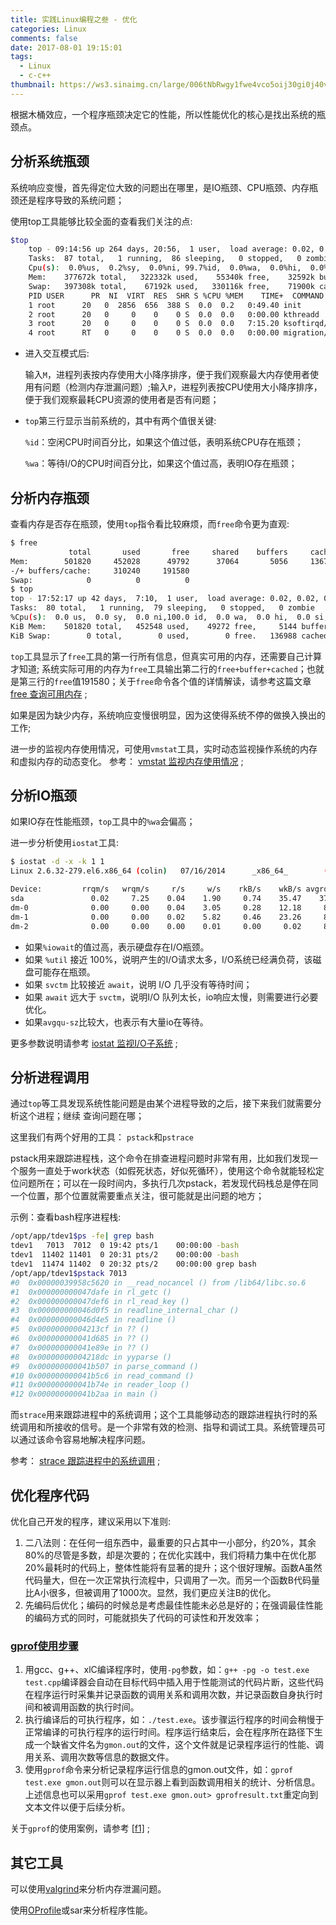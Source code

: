 ```yaml
---
title: 实践Linux编程之叁 - 优化
categories: Linux
comments: false
date: 2017-08-01 19:15:01
tags:
  - Linux
  - c-c++
thumbnail: https://ws3.sinaimg.cn/large/006tNbRwgy1fwe4vco5oij30gi0j40vs.jpg
---
```


根据木桶效应，一个程序瓶颈决定它的性能，所以性能优化的核心是找出系统的瓶颈点。

<!--more-->

## 分析系统瓶颈

系统响应变慢，首先得定位大致的问题出在哪里，是IO瓶颈、CPU瓶颈、内存瓶颈还是程序导致的系统问题；

使用top工具能够比较全面的查看我们关注的点:

```bash
$top
    top - 09:14:56 up 264 days, 20:56,  1 user,  load average: 0.02, 0.04, 0.00
    Tasks:  87 total,   1 running,  86 sleeping,   0 stopped,   0 zombie
    Cpu(s):  0.0%us,  0.2%sy,  0.0%ni, 99.7%id,  0.0%wa,  0.0%hi,  0.0%si,  0.2%st
    Mem:    377672k total,   322332k used,    55340k free,    32592k buffers
    Swap:   397308k total,    67192k used,   330116k free,    71900k cached
    PID USER      PR  NI  VIRT  RES  SHR S %CPU %MEM    TIME+  COMMAND
    1 root      20   0  2856  656  388 S  0.0  0.2   0:49.40 init
    2 root      20   0     0    0    0 S  0.0  0.0   0:00.00 kthreadd
    3 root      20   0     0    0    0 S  0.0  0.0   7:15.20 ksoftirqd/0
    4 root      RT   0     0    0    0 S  0.0  0.0   0:00.00 migration/
```

- 进入交互模式后:

  输入`M`，进程列表按内存使用大小降序排序，便于我们观察最大内存使用者使用有问题（检测内存泄漏问题）;输入`P`，进程列表按CPU使用大小降序排序，便于我们观察最耗CPU资源的使用者是否有问题；

- `top`第三行显示当前系统的，其中有两个值很关键:

  `%id`：空闲CPU时间百分比，如果这个值过低，表明系统CPU存在瓶颈；

  `%wa`：等待I/O的CPU时间百分比，如果这个值过高，表明IO存在瓶颈；

## 分析内存瓶颈

查看内存是否存在瓶颈，使用`top`指令看比较麻烦，而`free`命令更为直观:

```bash
$ free
             total       used       free     shared    buffers     cached
Mem:        501820     452028      49792      37064       5056     136732
-/+ buffers/cache:     310240     191580
Swap:            0          0          0
$ top
top - 17:52:17 up 42 days,  7:10,  1 user,  load average: 0.02, 0.02, 0.05
Tasks:  80 total,   1 running,  79 sleeping,   0 stopped,   0 zombie
%Cpu(s):  0.0 us,  0.0 sy,  0.0 ni,100.0 id,  0.0 wa,  0.0 hi,  0.0 si,  0.0 st
KiB Mem:    501820 total,   452548 used,    49272 free,     5144 buffers
KiB Swap:        0 total,        0 used,        0 free.   136988 cached Mem
```

`top`工具显示了`free`工具的第一行所有信息，但真实可用的内存，还需要自己计算才知道; 系统实际可用的内存为`free`工具输出第二行的`free+buffer+cached`；也就是第三行的`free`值191580；关于`free`命令各个值的详情解读，请参考这篇文章 [free 查询可用内存](https://linuxtools-rst.readthedocs.io/zh_CN/latest/tool/free.html#free) ;

如果是因为缺少内存，系统响应变慢很明显，因为这使得系统不停的做换入换出的工作;

进一步的监视内存使用情况，可使用`vmstat`工具，实时动态监视操作系统的内存和虚拟内存的动态变化。 参考： [vmstat 监视内存使用情况](https://linuxtools-rst.readthedocs.io/zh_CN/latest/tool/vmstat.html#vmstat) ;

## 分析IO瓶颈

如果IO存在性能瓶颈，`top`工具中的`%wa`会偏高；

进一步分析使用`iostat`工具:

```bash
$ iostat -d -x -k 1 1
Linux 2.6.32-279.el6.x86_64 (colin)   07/16/2014      _x86_64_        (4 CPU)

Device:         rrqm/s   wrqm/s     r/s     w/s    rkB/s    wkB/s avgrq-sz avgqu-sz   await  svctm  %util
sda               0.02     7.25    0.04    1.90     0.74    35.47    37.15     0.04   19.13   5.58   1.09
dm-0              0.00     0.00    0.04    3.05     0.28    12.18     8.07     0.65  209.01   1.11   0.34
dm-1              0.00     0.00    0.02    5.82     0.46    23.26     8.13     0.43   74.33   1.30   0.76
dm-2              0.00     0.00    0.00    0.01     0.00     0.02     8.00     0.00    5.41   3.28   0.00
```

- 如果`%iowait`的值过高，表示硬盘存在I/O瓶颈。
- 如果 `%util` 接近 100%，说明产生的I/O请求太多，I/O系统已经满负荷，该磁盘可能存在瓶颈。
- 如果 `svctm` 比较接近 `await`，说明 I/O 几乎没有等待时间；
- 如果 `await` 远大于 `svctm`，说明I/O 队列太长，io响应太慢，则需要进行必要优化。
- 如果`avgqu-sz`比较大，也表示有大量io在等待。

更多参数说明请参考 [iostat 监视I/O子系统](https://linuxtools-rst.readthedocs.io/zh_CN/latest/tool/iostat.html#iostat) ;

## 分析进程调用

通过`top`等工具发现系统性能问题是由某个进程导致的之后，接下来我们就需要分析这个进程；继续 查询问题在哪；

这里我们有两个好用的工具： `pstack`和`pstrace`

pstack用来跟踪进程栈，这个命令在排查进程问题时非常有用，比如我们发现一个服务一直处于work状态（如假死状态，好似死循环），使用这个命令就能轻松定位问题所在；可以在一段时间内，多执行几次pstack，若发现代码栈总是停在同一个位置，那个位置就需要重点关注，很可能就是出问题的地方；

示例：查看bash程序进程栈:

```bash
/opt/app/tdev1$ps -fe| grep bash
tdev1   7013  7012  0 19:42 pts/1    00:00:00 -bash
tdev1  11402 11401  0 20:31 pts/2    00:00:00 -bash
tdev1  11474 11402  0 20:32 pts/2    00:00:00 grep bash
/opt/app/tdev1$pstack 7013
#0  0x00000039958c5620 in __read_nocancel () from /lib64/libc.so.6
#1  0x000000000047dafe in rl_getc ()
#2  0x000000000047def6 in rl_read_key ()
#3  0x000000000046d0f5 in readline_internal_char ()
#4  0x000000000046d4e5 in readline ()
#5  0x00000000004213cf in ?? ()
#6  0x000000000041d685 in ?? ()
#7  0x000000000041e89e in ?? ()
#8  0x00000000004218dc in yyparse ()
#9  0x000000000041b507 in parse_command ()
#10 0x000000000041b5c6 in read_command ()
#11 0x000000000041b74e in reader_loop ()
#12 0x000000000041b2aa in main ()
```

而`strace`用来跟踪进程中的系统调用；这个工具能够动态的跟踪进程执行时的系统调用和所接收的信号。是一个非常有效的检测、指导和调试工具。系统管理员可以通过该命令容易地解决程序问题。

参考： [strace 跟踪进程中的系统调用](https://linuxtools-rst.readthedocs.io/zh_CN/latest/tool/strace.html#strace) ;

## 优化程序代码

优化自己开发的程序，建议采用以下准则:

1. 二八法则：在任何一组东西中，最重要的只占其中一小部分，约20%，其余80%的尽管是多数，却是次要的；在优化实践中，我们将精力集中在优化那20%最耗时的代码上，整体性能将有显著的提升；这个很好理解。函数A虽然代码量大，但在一次正常执行流程中，只调用了一次。而另一个函数B代码量比A小很多，但被调用了1000次。显然，我们更应关注B的优化。
2. 先编码后优化；编码的时候总是考虑最佳性能未必总是好的；在强调最佳性能的编码方式的同时，可能就损失了代码的可读性和开发效率；

### [gprof使用步骤](https://linuxtools-rst.readthedocs.io/zh_CN/latest/advance/03_optimization.html#id16)

1. 用gcc、g++、xlC编译程序时，使用`-pg`参数，如：`g++ -pg -o test.exe test.cpp`编译器会自动在目标代码中插入用于性能测试的代码片断，这些代码在程序运行时采集并记录函数的调用关系和调用次数，并记录函数自身执行时间和被调用函数的执行时间。
2. 执行编译后的可执行程序，如：`./test.exe`。该步骤运行程序的时间会稍慢于正常编译的可执行程序的运行时间。程序运行结束后，会在程序所在路径下生成一个缺省文件名为`gmon.out`的文件，这个文件就是记录程序运行的性能、调用关系、调用次数等信息的数据文件。
3. 使用`gprof`命令来分析记录程序运行信息的gmon.out文件，如：`gprof test.exe gmon.out`则可以在显示器上看到函数调用相关的统计、分析信息。上述信息也可以采用`gprof test.exe gmon.out> gprofresult.txt`重定向到文本文件以便于后续分析。

关于`gprof`的使用案例，请参考 [[f1\]](https://linuxtools-rst.readthedocs.io/zh_CN/latest/advance/03_optimization.html#f1) ;

## 其它工具

可以使用[valgrind](https://www.ibm.com/developerworks/cn/linux/l-cn-valgrind/index.html)来分析内存泄漏问题。

使用[OProfile](http://www.ibm.com/developerworks/cn/linux/l-oprof/)或sar来分析程序性能。


